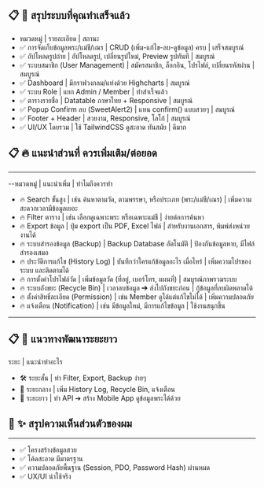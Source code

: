 📋 🎯 สรุประบบที่คุณทำเสร็จแล้ว
-------------------
- หมวดหมู่ | รายละเอียด | สถานะ
- ✅ การจัดเก็บข้อมูลพระ/แม่ชี/เณร | CRUD (เพิ่ม-แก้ไข-ลบ-ดูข้อมูล) ครบ | เสร็จสมบูรณ์
- ✅ อัปโหลดรูปถ่าย | อัปโหลดรูป, เปลี่ยนรูปใหม่, Preview รูปทันที | สมบูรณ์
- ✅ ระบบสมาชิก (User Management) | สมัครสมาชิก, ล็อกอิน, โปรไฟล์, เปลี่ยนรหัสผ่าน | สมบูรณ์
- ✅ Dashboard | มีกราฟวงกลม/แท่งด้วย Highcharts | สมบูรณ์
- ✅ ระบบ Role | แยก Admin / Member | ทำสำเร็จแล้ว
- ✅ ตารางรายชื่อ | Datatable ภาษาไทย + Responsive | สมบูรณ์
- ✅ Popup Confirm ลบ (SweetAlert2) | แทน confirm() แบบสวยๆ | สมบูรณ์
- ✅ Footer + Header | สวยงาม, Responsive, โลโก้ | สมบูรณ์
- ✅ UI/UX โดยรวม | ใช้ TailwindCSS ดูสะอาด ทันสมัย | ดีมาก

## 📋 🔥 แนะนำส่วนที่ ควรเพิ่มเติม/ต่อยอด
-----------------------------
--หมวดหมู่ | แนะนำเพิ่ม | ทำไมถึงควรทำ
- 🔥 Search ขั้นสูง | เช่น ค้นหาตามวัด, ตามพรรษา, หรือประเภท (พระ/แม่ชี/เณร) | เพิ่มความสะดวกเวลามีข้อมูลเยอะ
- 🔥 Filter ตาราง | เช่น เลือกดูเฉพาะพระ หรือเฉพาะแม่ชี | ง่ายต่อการค้นหา
- 🔥 Export ข้อมูล | ปุ่ม export เป็น PDF, Excel ไฟล์ | สำหรับงานเอกสาร, พิมพ์ส่งหน่วยงานได้
- 🔥 ระบบสำรองข้อมูล (Backup) | Backup Database อัตโนมัติ | ป้องกันข้อมูลหาย, มีไฟล์สำรองเสมอ
- 🔥 ประวัติการแก้ไข (History Log) | บันทึกว่าใครแก้ข้อมูลอะไร เมื่อไหร่ | เพิ่มความโปรของระบบ และติดตามได้
- 🔥 การตั้งค่าโปรไฟล์วัด | เพิ่มข้อมูลวัด (ที่อยู่, เบอร์โทร, แผนที่) | สมบูรณ์ภาพรวมระบบ
- 🔥 ระบบถังขยะ (Recycle Bin) | เวลาลบข้อมูล ➔ ส่งไปถังขยะก่อน | กู้ข้อมูลที่ลบผิดพลาดได้
- 🔥 ตั้งค่าสิทธิ์ละเอียด (Permission) | เช่น Member ดูได้แต่แก้ไขไม่ได้ | เพิ่มความปลอดภัย
- 🔥 แจ้งเตือน (Notification) | เช่น มีข้อมูลใหม่, มีการแก้ไขข้อมูล | ใช้งานสนุกขึ้น
-----------------
## 📋 🎯 แนวทางพัฒนาระยะยาว
ระยะ | แนะนำทำอะไร
- 🛠️ ระยะสั้น | ทำ Filter, Export, Backup ง่ายๆ
- 🚀 ระยะกลาง | เพิ่ม History Log, Recycle Bin, แจ้งเตือน
- 🌟 ระยะยาว | ทำ API ➔ สร้าง Mobile App ดูข้อมูลพระได้ด้วย

## 📢 ✨ สรุปความเห็นส่วนตัวของผม
-------------------
- ✅ โครงสร้างข้อมูลสวย
- ✅ โค้ดสะอาด มีมาตรฐาน
- ✅ ความปลอดภัยพื้นฐาน (Session, PDO, Password Hash) ผ่านหมด
- ✅ UX/UI น่าใช้จริง